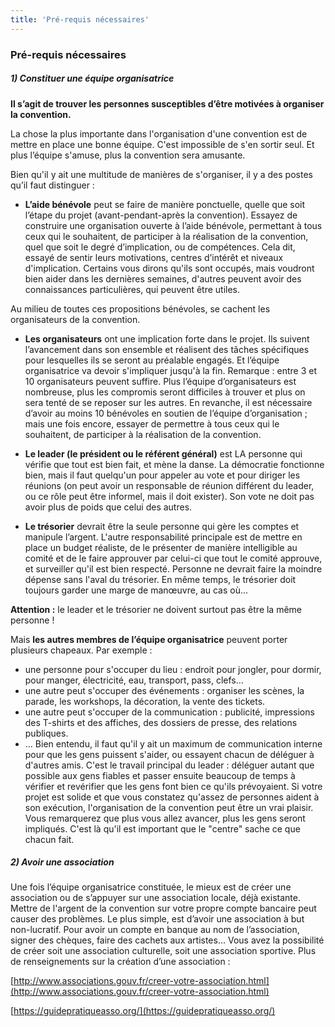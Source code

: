 ```yaml
---
title: 'Pré-requis nécessaires'
---
```


### Pré-requis nécessaires


##### **1)	Constituer une équipe organisatrice**

**Il s’agit de trouver les personnes susceptibles d’être motivées à organiser la convention.**

La chose la plus importante dans l'organisation d'une convention est de mettre en place une bonne équipe. C'est impossible de s'en sortir seul. Et plus l’équipe s'amuse, plus la convention sera amusante.

Bien qu'il y ait une multitude de manières de s'organiser, il y a des postes qu’il faut distinguer :

-	**L’aide bénévole** peut se faire de manière ponctuelle, quelle que soit l’étape du projet (avant-pendant-après la convention).
Essayez de construire une organisation ouverte à l’aide bénévole, permettant à tous ceux qui le souhaitent, de participer à la réalisation de la convention, quel que soit le degré d’implication, ou de compétences. Cela dit, essayé de sentir leurs motivations, centres d’intérêt et niveaux d'implication. Certains vous dirons qu'ils sont occupés, mais voudront bien aider dans les dernières semaines, d'autres peuvent avoir des connaissances particulières, qui peuvent être utiles.

Au milieu de toutes ces propositions bénévoles, se cachent les organisateurs de la convention. 

-	**Les organisateurs** ont une implication forte dans le projet. Ils suivent l’avancement dans son ensemble et réalisent des tâches spécifiques pour lesquelles ils se seront au préalable engagés. Et l’équipe organisatrice va devoir s'impliquer jusqu'à la fin.
Remarque : entre 3 et 10 organisateurs peuvent suffire. Plus l’équipe d’organisateurs est nombreuse, plus les compromis seront difficiles à trouver et plus on sera tenté de se reposer sur les autres. En revanche, il est nécessaire d’avoir au moins 10 bénévoles en soutien de l’équipe d’organisation ; mais une fois encore, essayer de permettre à tous ceux qui le souhaitent, de participer à la réalisation de la convention.

-	**Le leader (le président ou le référent général)** est LA personne qui vérifie que tout est bien fait, et mène la danse. La démocratie fonctionne bien, mais il faut quelqu'un pour appeler au vote et pour diriger les réunions (on peut avoir un responsable de réunion différent du leader, ou ce rôle peut être informel, mais il doit exister). Son vote ne doit pas avoir plus de poids que celui des autres.

-	**Le trésorier** devrait être la seule personne qui gère les comptes et manipule l’argent.
L'autre responsabilité principale est de mettre en place un budget réaliste, de le présenter de manière intelligible au comité et de le faire approuver par celui-ci que tout le comité approuve, et surveiller qu'il est bien respecté. Personne ne devrait faire la moindre dépense sans l'aval du trésorier. En même temps, le trésorier doit toujours garder une marge de manœuvre, au cas où...

**Attention :** le leader et le trésorier ne doivent surtout pas être la même personne !

Mais **les autres membres de l’équipe organisatrice** peuvent porter plusieurs chapeaux. Par exemple : 
-	une personne pour s'occuper du lieu : endroit pour jongler, pour dormir, pour manger, électricité, eau, transport, pass, clefs... 
-	une autre peut s'occuper des événements : organiser les scènes, la parade, les workshops, la décoration, la vente des tickets. 
-	une autre peut s'occuper de la communication : publicité, impressions des T-shirts et des affiches, des dossiers de presse, des relations publiques. 
-	…
Bien entendu, il faut qu'il y ait un maximum de communication interne pour que les gens puissent s'aider, ou essayent chacun de déléguer à d'autres amis. C'est le travail principal du leader : déléguer autant que possible aux gens fiables et passer ensuite beaucoup de temps à vérifier et revérifier que les gens font bien ce qu'ils prévoyaient. Si votre projet est solide et que vous constatez qu'assez de personnes aident à son exécution, l'organisation de la convention peut être un vrai plaisir. Vous remarquerez que plus vous allez avancer, plus les gens seront impliqués. C'est là qu'il est important que le "centre" sache ce que chacun fait.

##### **2)	Avoir une association**

Une fois l’équipe organisatrice constituée, le mieux est de créer une association ou de s’appuyer sur une association locale, déjà existante.
Mettre de l'argent de la convention sur votre propre compte bancaire peut causer des problèmes. Le plus simple, est d’avoir une association à but non-lucratif. Pour avoir un compte en banque au nom de l’association, signer des chèques, faire des cachets aux artistes... 
Vous avez la possibilité de créer soit une association culturelle, soit une association sportive. Plus de renseignements sur la création d’une association : 
    
[http://www.associations.gouv.fr/creer-votre-association.html](http://www.associations.gouv.fr/creer-votre-association.html)

[https://guidepratiqueasso.org/](https://guidepratiqueasso.org/)